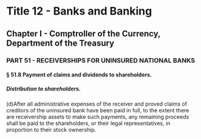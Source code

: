
# Title 12 - Banks and Banking
## Chapter I - Comptroller of the Currency, Department of the Treasury
### PART 51 - RECEIVERSHIPS FOR UNINSURED NATIONAL BANKS
#### § 51.8 Payment of claims and dividends to shareholders.
##### Distribution to shareholders.

(d)After all administrative expenses of the receiver and proved claims of creditors of the uninsured bank have been paid in full, to the extent there are receivership assets to make such payments, any remaining proceeds shall be paid to the shareholders, or their legal representatives, in proportion to their stock ownership.
